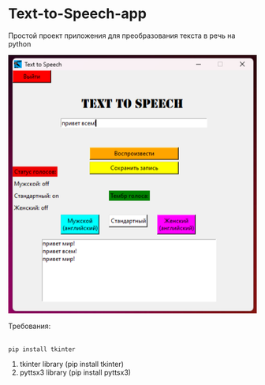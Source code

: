 # Text-to-Speech-app
Простой проект приложения для преобразования текста в речь на python

![Интерфейс](screenshot_demo.png)

Требования:
##
    pip install tkinter
1) tkinter library (pip install tkinter)
2) pyttsx3 library (pip install pyttsx3)
   
